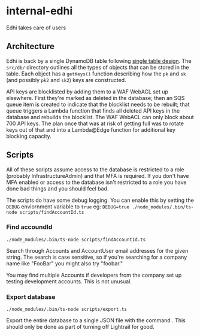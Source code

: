 # internal-edhi
Edhi takes care of users

## Architecture

Edhi is back by a single DynamoDB table following [single table design](https://www.alexdebrie.com/posts/dynamodb-single-table/).  The `src/db/` directory outlines all the types of objects that can be stored in the table.  Each object has a `getKeys()` function describing how the `pk` and `sk` (and possibly `pk2` and `sk2`) keys are constructed.

API keys are blocklisted by adding them to a WAF WebACL set up elsewhere.  First they're marked as deleted in the database; then an SQS queue item is created to indicate that the blocklist needs to be rebuilt; that queue triggers a Lambda function that finds all deleted API keys in the database and rebuilds the blocklist.  The WAF WebACL can only block about 700 API keys.  The plan once that was at risk of getting full was to rotate keys out of that and into a Lambda@Edge function for additional key blocking capacity.

## Scripts

All of these scripts assume access to the database is restricted to a role (probably InfrastructureAdmin) and that MFA is required.  If you don't have MFA enabled or access to the database isn't restricted to a role you have done bad things and you should feel bad.

The scripts do have some debug logging.  You can enable this by setting the `DEBUG` enviornment variable to `true` eg: `DEBUG=true ./node_modules/.bin/ts-node scripts/findAccountId.ts`

### Find accoundId

`./node_modules/.bin/ts-node scripts/findAccountId.ts`

Search through Accounts and AccountUser email addresses for the given string.  The search is case sensitive, so if you're searching for a company name like "FooBar" you might also try "foobar."

You may find multiple Accounts if developers from the company set up testing development accounts.  This is not unusual.

### Export database

`./node_modules/.bin/ts-node scripts/export.ts`

Export the entire database to a single JSON file with the command .  This should only be done as part of turning off Lightrail for good.
